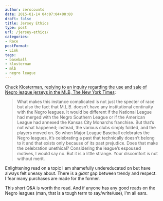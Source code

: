 ```yaml
---
author: zerocounts
date: 2015-01-14 04:07:04+00:00
draft: false
title: Jersey Ethics
type: post
url: /jersey-ethics/
categories:
- Race
postFormat:
- Link
tags:
- baseball
- klosterman
- mlb
- negro league
---
```


[Chuck Klosterman, replying to an inquiry regarding the use and sale of Negro league jerseys in the MLB, The New York Times](http://mobile.nytimes.com/2015/01/11/magazine/the-case-for-throwback-baseball-uniforms.html?referrer=):


<blockquote>What makes this instance complicated is not just the specter of race but also the fact that M.L.B. doesn’t have any institutional continuity with the Negro leagues. It would be different if the National League had merged with the Negro Southern League or if the American League had annexed the Kansas City Monarchs franchise. But that’s not what happened; instead, the various clubs simply folded, and the players moved on. So when Major League Baseball celebrates the Negro leagues, it’s celebrating a past that technically doesn’t belong to it and that exists only because of its past prejudice. Does that make the celebration unethical? Considering the league’s espoused motives, I would say no. But it is a little strange. Your discomfort is not without merit.</blockquote>


Enlightening read on a topic I am shamefully undereducated on but have always felt uneasy about. There is a _giant_ gap between trendy and respect. I fear many purchases are made for the former.

This short Q&A is worth the read. And if anyone has any good reads on the Negro leagues (man, that is a tough term to say/write/use), I'm all ears.
